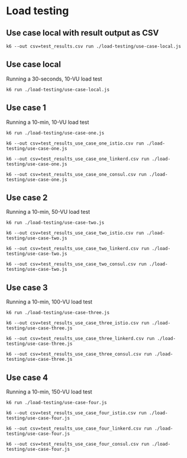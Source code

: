 # Load testing

## Use case local with result output as CSV
```
k6 --out csv=test_results.csv run ./load-testing/use-case-local.js
```

## Use case local
Running a 30-seconds, 10-VU load test
```
k6 run ./load-testing/use-case-local.js
```

## Use case 1
Running a 10-min, 10-VU load test
```
k6 run ./load-testing/use-case-one.js

k6 --out csv=test_results_use_case_one_istio.csv run ./load-testing/use-case-one.js

k6 --out csv=test_results_use_case_one_linkerd.csv run ./load-testing/use-case-one.js

k6 --out csv=test_results_use_case_one_consul.csv run ./load-testing/use-case-one.js
```

## Use case 2
Running a 10-min, 50-VU load test
```
k6 run ./load-testing/use-case-two.js

k6 --out csv=test_results_use_case_two_istio.csv run ./load-testing/use-case-two.js

k6 --out csv=test_results_use_case_two_linkerd.csv run ./load-testing/use-case-two.js

k6 --out csv=test_results_use_case_two_consul.csv run ./load-testing/use-case-two.js
```

## Use case 3
Running a 10-min, 100-VU load test
```
k6 run ./load-testing/use-case-three.js

k6 --out csv=test_results_use_case_three_istio.csv run ./load-testing/use-case-three.js

k6 --out csv=test_results_use_case_three_linkerd.csv run ./load-testing/use-case-three.js

k6 --out csv=test_results_use_case_three_consul.csv run ./load-testing/use-case-three.js
```

## Use case 4
Running a 10-min, 150-VU load test
```
k6 run ./load-testing/use-case-four.js

k6 --out csv=test_results_use_case_four_istio.csv run ./load-testing/use-case-four.js

k6 --out csv=test_results_use_case_four_linkerd.csv run ./load-testing/use-case-four.js

k6 --out csv=test_results_use_case_four_consul.csv run ./load-testing/use-case-four.js
```
